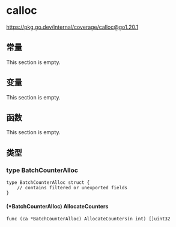 # calloc

https://pkg.go.dev/internal/coverage/calloc@go1.20.1






## 常量 

This section is empty.

## 变量

This section is empty.

## 函数

This section is empty.

## 类型

### type BatchCounterAlloc 

```
type BatchCounterAlloc struct {
	// contains filtered or unexported fields
}
```

#### (*BatchCounterAlloc) AllocateCounters 

```
func (ca *BatchCounterAlloc) AllocateCounters(n int) []uint32
```